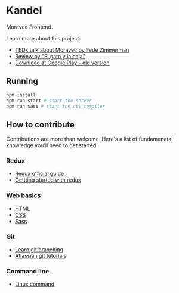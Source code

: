 # Kandel

Moravec Frontend. 

Learn more about this project:
* [TEDx talk about Moravec by Fede Zimmerman](https://www.youtube.com/watch?v=an9BuNe4sqA)
* [Review by "El gato y la caja"](https://elgatoylacaja.com.ar/moravec/)
* [Download at Google Play - old version](https://play.google.com/store/apps/details?id=tedxperiments.math.entrenamente)

## Running
```bash
npm install
npm run start # start the server
npm run sass # start the css compiler
```

## How to contribute

Contributions are more than welcome. Here's a list of fundamenetal knowledge you'll need to get started.

### Redux
* [Redux official guide](http://redux.js.org/)
* [Gettting started with redux](https://egghead.io/courses/getting-started-with-redux)


### Web basics
* [HTML](https://www.w3schools.com/html/default.asp)
* [CSS](https://www.w3schools.com/css/default.asp)
* [Sass](http://sass-lang.com/guide)


### Git
* [Learn git branching](http://learngitbranching.js.org/)
* [Atlassian git tutorials](https://www.atlassian.com/git/tutorials)


### Command line
* [Linux command](http://linuxcommand.org/lc3_learning_the_shell.php)
